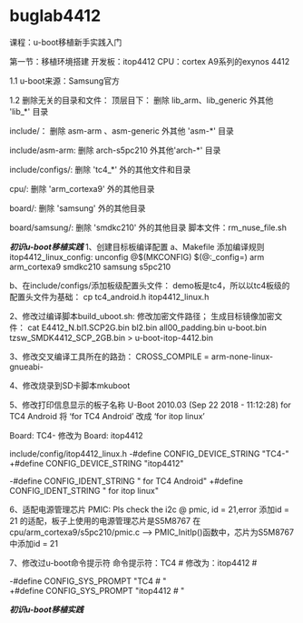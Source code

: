 # buglab4412
课程：u-boot移植新手实践入门

第一节：移植环境搭建
开发板：itop4412 
CPU：cortex A9系列的exynos 4412

1.1 u-boot来源：Samsung官方

1.2 删除无关的目录和文件：
顶层目下：
删除 lib_arm、lib_generic 外其他 'lib_*' 目录

include/：
删除 asm-arm 、asm-generic 外其他 'asm-*' 目录

include/asm-arm:
删除 arch-s5pc210 外其他'arch-*' 目录

include/configs/:
删除 'tc4_*' 外的其他文件和目录

cpu/:
删除 'arm_cortexa9' 外的其他目录

board/:
删除 'samsung' 外的其他目录

board/samsung/:
删除 'smdkc210' 外的其他目录
脚本文件：rm_nuse_file.sh


*************************************初识u-boot移植实践*************************************
1、创建目标板编译配置
a、Makefile 添加编译规则
itop4412_linux_config:  unconfig
    @$(MKCONFIG) $(@:_config=) arm arm_cortexa9 smdkc210 samsung s5pc210

b、在include/configs/添加板级配置头文件：
   demo板是tc4，所以以tc4板级的配置头文件为基础：
   cp tc4_android.h itop4412_linux.h

2、修改过编译脚本build_uboot.sh:
修改加密文件路径；
生成目标镜像加密文件： cat E4412_N.bl1.SCP2G.bin bl2.bin all00_padding.bin u-boot.bin tzsw_SMDK4412_SCP_2GB.bin > u-boot-itop-4412.bin

3、修改交叉编译工具所在的路劲：
CROSS_COMPILE = arm-none-linux-gnueabi-

4、修改烧录到SD卡脚本mkuboot

5、修改打印信息显示的板子名称
U-Boot 2010.03 (Sep 22 2018 - 11:12:28) for TC4 Android 
将 ‘for TC4 Android’ 改成 ‘for itop linux’

Board:  TC4- 修改为 Board:  itop4412


include/config/itop4412_linux.h
-#define CONFIG_DEVICE_STRING    "TC4-"
+#define CONFIG_DEVICE_STRING    "itop4412"

-#define CONFIG_IDENT_STRING   " for TC4 Android"
+#define CONFIG_IDENT_STRING " for itop linux"


6、适配电源管理芯片
PMIC:   Pls check the i2c @ pmic, id = 21,error 添加id = 21 的适配，板子上使用的电源管理芯片是S5M8767
在cpu/arm_cortexa9/s5pc210/pmic.c --> PMIC_InitIp()函数中，芯片为S5M8767中添加id = 21

7、修改过u-boot命令提示符
命令提示符：TC4 #  修改为：itop4412 # 

-#define CONFIG_SYS_PROMPT              "TC4 # "   
+#define CONFIG_SYS_PROMPT              "itop4412 # "  

*************************************初识u-boot移植实践*************************************


